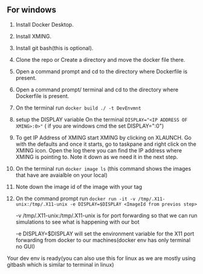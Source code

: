 ## For windows
1. Install Docker Desktop. 
2. Install XMING.
3. Install git bash(this is optional).
4. Clone the repo or Create a directory and move the docker file there.
5. Open a command prompt and cd to the directory where Dockerfile is present.
6. Open a command prompt/ terminal and cd to the directory where Dockerfile is present.
7. On the terminal run `docker build ./ -t DevEnvmnt`
8. setup the DISPLAY variable On the terminal `DISPLAY="<IP ADDRESS OF XMING>:0>"` ( if you are windows cmd the set DISPLAY="<IP ADDRESS OF XMING>:0")
9. To get IP Address of XMING start XMING by clicking on XLAUNCH. Go with the defaults and once it starts, go to taskpane and right click on the XMING icon. Open the log there you can find the IP address where XMING is pointing to. Note it down as we need it in the next step.
10. On the terminal run `docker image ls` (this command shows the images that have are avaialble on your local) 
11. Note down the image id of the image with your tag  
12. On the command prompt run `docker run -it -v /tmp/.X11-unix:/tmp/.X11-unix -e DISPLAY=$DISPLAY <ImageId from previos step>`

      -v /tmp/.X11-unix:/tmp/.X11-unix is for port forwarding so that we can run simulations to see what is happening with our bot

      -e DISPLAY=$DISPLAY will set the environment variable for the X11 port forwarding from docker to our machines(docker env has only terminal no GUI)

Your dev env is ready(you can also use this for linux as we are mostly using gitbash which is similar to terminal in linux)
